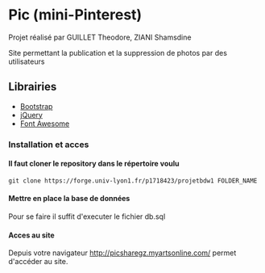 # Pic (mini-Pinterest)

Projet réalisé par GUILLET Theodore, ZIANI Shamsdine

Site permettant la publication et la suppression de photos par des utilisateurs

## Librairies

- [Bootstrap](https://getbootstrap.com/)
- [jQuery](https://jquery.com/)
- [Font Awesome](https://fontawesome.com/)

### Installation et acces

#### Il faut cloner le repository dans le répertoire voulu

```
git clone https://forge.univ-lyon1.fr/p1718423/projetbdw1 FOLDER_NAME
```

#### Mettre en place la base de données

Pour se faire il suffit d'executer le fichier db.sql

#### Acces au site

Depuis votre navigateur http://picsharegz.myartsonline.com/ permet d'accéder au site.

